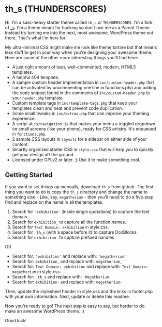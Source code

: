 th_s (THUNDERSCORES)
===

Hi. I'm a sass-heavy starter theme called `th_s` or `THUNDERSCORES`. I'm a fork of [_s](http://underscores.me/ "So good!"). I'm a theme meant for hacking so don't use me as a Parent Theme. Instead try turning me into the next, most awesome, WordPress theme out there. That's what I'm here for.

My ultra-minimal CSS might make me look like theme tartare but that means less stuff to get in your way when you're designing your awesome theme. Here are some of the other more interesting things you'll find here:

* A just right amount of lean, well-commented, modern, HTML5 templates.
* A helpful 404 template.
* A sample custom header implementation in `inc/custom-header.php` that can be activated by uncommenting one line in functions.php and adding the code snippet found in the comments of `inc/custom-header.php` to your `header.php` template.
* Custom template tags in `inc/template-tags.php` that keep your templates clean and neat and prevent code duplication.
* Some small tweaks in `inc/extras.php` that can improve your theming experience.
* A script at `js/navigation.js` that makes your menu a toggled dropdown on small screens (like your phone), ready for CSS artistry. It's enqueued in `functions.php`.
* 2 sample CSS layouts in `layouts` for a sidebar on either side of your content.
* Smartly organized starter CSS in `style.css` that will help you to quickly get your design off the ground.
* Licensed under GPLv2 or later. :) Use it to make something cool.

Getting Started
---------------

If you want to set things up manually, download `th_s` from github. The first thing you want to do is copy the `th_s` directory and change the name to something else - Like, say, `megatherium` - then you'll need to do a five-step find and replace on the name in all the templates.

1. Search for `'exhibition'` (inside single quotations) to capture the text domain.
2. Search for `exhibition_` to capture all the function names.
3. Search for `Text Domain: exhibition` in style.css.
4. Search for <code>&nbsp;th_s</code> (with a space before it) to capture DocBlocks.
5. Search for `exhibition-` to capture prefixed handles.

OR

* Search for: `'exhibition'` and replace with: `'megatherium'`
* Search for: `exhibition_` and replace with: `megatherium_`
* Search for: `Text Domain: exhibition` and replace with: `Text Domain: megatherium` in style.css.
* Search for: <code>&nbsp;th_s</code> and replace with: <code>&nbsp;Megatherium</code>
* Search for: `exhibition-` and replace with: `megatherium-`

Then, update the stylesheet header in style.css and the links in footer.php with your own information. Next, update or delete this readme.

Now you're ready to go! The next step is easy to say, but harder to do: make an awesome WordPress theme. :)

Good luck!
